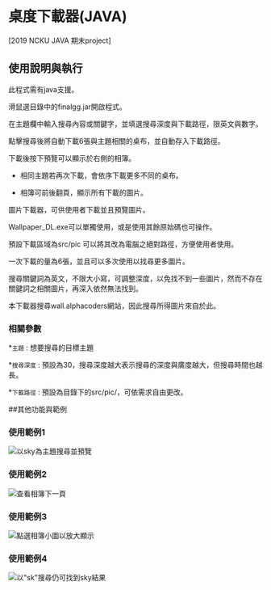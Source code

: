 # 桌度下載器(JAVA)

[2019 NCKU JAVA 期末project] 

## 使用說明與執行

此程式需有java支援。

滑鼠選目錄中的finalgg.jar開啟程式。

在主題欄中輸入搜尋內容或關鍵字，並填選搜尋深度與下載路徑，限英文與數字。

點擊搜尋後將自動下載6張與主題相關的桌布，並自動存入下載路徑。

下載後按下預覽可以顯示於右側的相簿。

* 相同主題若再次下載，會依序下載更多不同的桌布。

* 相簿可前後翻頁，顯示所有下載的圖片。

圖片下載器，可供使用者下載並且預覽圖片。

Wallpaper_DL.exe可以單獨使用，或是使用其餘原始碼也可操作。

預設下載區域為src/pic 可以將其改為電腦之絕對路徑，方便使用者使用。

一次下載的量為6張，並且可以多次使用以找尋更多圖片。

搜尋關鍵詞為英文，不限大小寫，可調整深度，以免找不到一些圖片，然而不存在關鍵詞之相關圖片，再深入依然無法找到。


本下載器搜尋wall.alphacoders網站，因此搜尋所得圖片來自於此。

### 相關參數

*`主題` : 想要搜尋的目標主題

*`搜尋深度` : 預設為30，搜尋深度越大表示搜尋的深度與廣度越大，但搜尋時間也越長。

*`下載路徑` : 預設為目錄下的src/pic/，可依需求自由更改。

##其他功能與範例

### 使用範例1

![以sky為主題搜尋並預覽](https://i.imgur.com/jn7yBNZ.jpg)

### 使用範例2

![查看相簿下一頁](https://i.imgur.com/tlCzkjn.jpg)

### 使用範例3

![點選相簿小圖以放大顯示](https://i.imgur.com/PEdWqfP.jpg)

### 使用範例4

![以"sk"搜尋仍可找到sky結果](https://i.imgur.com/puL69r5.jpg)

